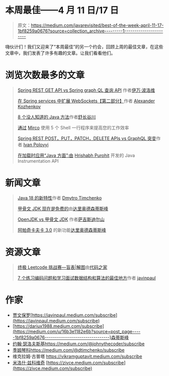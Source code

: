 # 本周最佳——4 月 11 日/17 日

> 原文：<https://medium.com/javarevisited/best-of-the-week-april-11-17-1bf8259a0676?source=collection_archive---------1----------------------->

嗨伙计们！我们又迎来了“本周最佳”的另一个约会，回顾上周的最佳文章，在这些文章中，我们发表了许多有趣的文章。让我们看看他们。

# 浏览次数最多的文章

> [Spring REST GET API vs Spring graph QL 查询 API](/javarevisited/spring-rest-get-api-vs-spring-graphql-query-api-17314abd07f2) 作者[伊万·波洛维](https://medium.com/u/7934f1d64653?source=post_page-----1bf8259a0676--------------------------------)
> 
> [在 Spring services 中扩展 WebSockets【第二部分】](/javarevisited/scaling-websockets-in-spring-services-part-2-11f7f32ad05a)作者 [Alexander Kozhenkov](https://medium.com/u/289db2ac56?source=post_page-----1bf8259a0676--------------------------------)
> 
> [8 个没人知道的 Java 方法](/javarevisited/8-java-methods-no-one-knows-about-a198f8161072)作者[舒长谷川](https://medium.com/u/418ba003121?source=post_page-----1bf8259a0676--------------------------------)
> 
> [通过](/javarevisited/5-shell-one-liners-to-increase-your-productivity-now-8be67e0a236b) [Mirco](https://medium.com/u/3e99f03b82e?source=post_page-----1bf8259a0676--------------------------------) 使用 5 个 Shell 一行程序来提高您的工作效率
> 
> [Spring REST POST，PUT，PATCH，DELETE APIs vs GraphQL 突变](/javarevisited/spring-rest-post-put-patch-delete-apis-vs-graphql-mutation-f9849034e90a)作者 [Ivan Polovyi](https://medium.com/u/7934f1d64653?source=post_page-----1bf8259a0676--------------------------------)
> 
> [在加载时应用“Java 方面”:由](/javarevisited/applying-java-aspects-at-load-time-java-instrumentation-api-232b39622b32) [Hrishabh Purohit](https://medium.com/u/7007d97d5b1f?source=post_page-----1bf8259a0676--------------------------------) 开发的 Java Instrumentation API

# 新闻文章

> [Java 18 的新特性](/javarevisited/whats-new-in-java-18-4cce089de100)作者 [Dmytro Timchenko](https://medium.com/u/b2ed152fefdb?source=post_page-----1bf8259a0676--------------------------------)
> 
> [甲骨文 JDK 现在是免费的](/javarevisited/oracle-jdk-now-is-free-1ff0802fa5fb)由[达里奥德森蒂斯峰](https://medium.com/u/16b3e1182e6b?source=post_page-----1bf8259a0676--------------------------------)
> 
> [OpenJDK vs 甲骨文 JDK](/javarevisited/openjdk-vs-oracle-jdk-6219574f6dfa) 作者[萨吉斯迪尔山](https://medium.com/u/8e3c7fe382c8?source=post_page-----1bf8259a0676--------------------------------)
> 
> [阿帕奇卡夫卡 3.0](/javarevisited/apache-kafka-3-0-is-out-5f95f3c02f7e) 的新功能[达里奥德森蒂斯峰](https://medium.com/u/16b3e1182e6b?source=post_page-----1bf8259a0676--------------------------------)

# 资源文章

> [终极 Leetcode 挑战赛—盲表|解图](/javarevisited/ultimate-leetcode-challenge-blind-list-solving-graph-8f565e155b7)由[代码之家](https://medium.com/u/447820e29638?source=post_page-----1bf8259a0676--------------------------------)
> 
> [7 个练习编码问题和学习面试数据结构和算法的最佳地方](/javarevisited/7-best-places-to-practice-coding-problems-and-learn-data-structures-and-algorithms-for-interviews-646f7fe41350)作者 [javinpaul](https://medium.com/u/bb36d8439904?source=post_page-----1bf8259a0676--------------------------------)

# 作家

*   [贾文保罗](https://medium.com/u/bb36d8439904?source=post_page-----1bf8259a0676--------------------------------)[https://javinpaul.medium.com/subscribe](https://javinpaul.medium.com/subscribe)
*   [https://dariux1988.medium.com/subscribe](https://medium.com/u/16b3e1182e6b?source=post_page-----1bf8259a0676--------------------------------)森蒂斯峰
*   [约翰·瑟洛夫斯基](https://medium.com/u/390a59d672a2?source=post_page-----1bf8259a0676--------------------------------)https://medium.com/@johnythecoder/subscribe
*   [季姆琴科](https://medium.com/u/b2ed152fefdb?source=post_page-----1bf8259a0676--------------------------------)https://medium.com/@dtimchenko/subscribe
*   维克拉姆·古普塔 https://vikramguptavit.medium.com/subscribe
*   [米洛什·兹科维奇](https://medium.com/u/3ee57b082bb?source=post_page-----1bf8259a0676--------------------------------) [https://zivce.medium.com/subscribe](https://zivce.medium.com/subscribe)